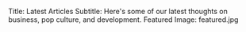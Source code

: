 Title: Latest Articles
Subtitle: Here's some of our latest thoughts on business, pop culture, and development.
Featured Image: featured.jpg
